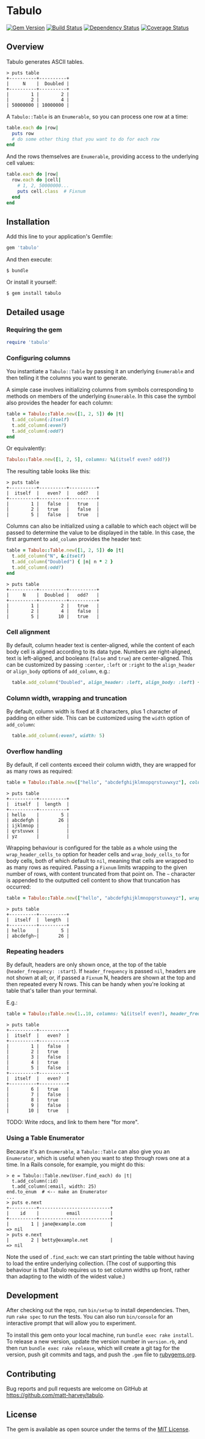 # Tabulo

[![Gem Version][GV img]][Gem Version]
[![Build Status][BS img]][Build Status]
[![Dependency Status][DS img]][Dependency Status]
[![Coverage Status][CS img]][Coverage Status]

## Overview

Tabulo generates ASCII tables.

```
> puts table
+----------+----------+
|     N    |  Doubled |
+----------+----------+
|        1 |        2 |
|        2 |        4 |
| 50000000 | 10000000 |
```

A `Tabulo::Table` is an `Enumerable`, so you can process one row at a time:

```ruby
table.each do |row|
  puts row
  # do some other thing that you want to do for each row
end
```

And the rows themselves are `Enumerable`, providing access to the underlying cell values:

```ruby
table.each do |row|
  row.each do |cell|
    # 1, 2, 50000000...
    puts cell.class  # Fixnum
  end
end
```

## Installation

Add this line to your application's Gemfile:

```ruby
gem 'tabulo'
```

And then execute:

    $ bundle

Or install it yourself:

    $ gem install tabulo

## Detailed usage

### Requiring the gem

```ruby
require 'tabulo'
```

### Configuring columns

You instantiate a `Tabulo::Table` by passing it an underlying `Enumerable` and then telling it
the columns you want to generate.

A simple case involves initializing columns from symbols corresponding to methods on members of the
underlying `Enumerable`. In this case the symbol also provides the header for each column:

```ruby
table = Tabulo::Table.new([1, 2, 5]) do |t|
  t.add_column(:itself)
  t.add_column(:even?)
  t.add_column(:odd?)
end
```

Or equivalently:

```ruby
Tabulo::Table.new([1, 2, 5], columns: %i(itself even? odd?))
```

The resulting table looks like this:

```
> puts table
+----------+----------+----------+
|  itself  |   even?  |   odd?   |
+----------+----------+----------+
|        1 |   false  |   true   |
|        2 |   true   |   false  |
|        5 |   false  |   true   |
```

Columns can also be initialized using a callable to which each object will be passed to determine
the value to be displayed in the table. In this case, the first argument to `add_column` provides
the header text:

```ruby
table = Tabulo::Table.new([1, 2, 5]) do |t|
  t.add_column("N", &:itself)
  t.add_column("Doubled") { |n| n * 2 }
  t.add_column(:odd?)
end
```

```
> puts table
+----------+----------+----------+
|     N    |  Doubled |   odd?   |
+----------+----------+----------+
|        1 |        2 |   true   |
|        2 |        4 |   false  |
|        5 |       10 |   true   |
```

### Cell alignment

By default, column header text is center-aligned, while the content of each body cell is aligned
according to its data type. Numbers are right-aligned, text is left-aligned, and booleans (`false`
and `true`) are center-aligned. This can be customized by passing `:center`, `:left` or `:right` to
the `align_header` or `align_body` options of `add_column`, e.g.:

```ruby
  table.add_column("Doubled", align_header: :left, align_body: :left) { |n| n * 2 }
```

### Column width, wrapping and truncation

By default, column width is fixed at 8 characters, plus 1 character of padding on either side.
This can be customized using the `width` option of `add_column`:

```ruby
  table.add_column(:even?, width: 5)
```

### Overflow handling

By default, if cell contents exceed their column width, they are wrapped for as many rows as
required:

```ruby
table = Tabulo::Table.new(["hello", "abcdefghijklmnopqrstuvwxyz"], columns: %i(itself length))
```

```
> puts table
+----------+----------+
|  itself  |  length  |
+----------+----------+
| hello    |        5 |
| abcdefgh |       26 |
| ijklmnop |          |
| qrstuvwx |          |
| yz       |          |
```

Wrapping behaviour is configured for the table as a whole using the `wrap_header_cells_to` option
for header cells and `wrap_body_cells_to` for body cells, both of which default to `nil`, meaning
that cells are wrapped to as many rows as required. Passing a `Fixnum` limits wrapping to the given
number of rows, with content truncated from that point on. The `~` character is appended to the
outputted cell content to show that truncation has occurred:

```ruby
table = Tabulo::Table.new(["hello", "abcdefghijklmnopqrstuvwxyz"], wrap_body_cells_to: 1, columns: %i(itself length))
```

```
> puts table
+----------+----------+
|  itself  |  length  |
+----------+----------+
| hello    |        5 |
| abcdefgh~|       26 |
```

### Repeating headers

By default, headers are only shown once, at the top of the table (`header_frequency: :start`). If
`header_frequency` is passed `nil`, headers are not shown at all; or, if passed a `Fixnum` N,
headers are shown at the top and then repeated every N rows. This can be handy when you're looking
at table that's taller than your terminal.

E.g.:

```ruby
table = Tabulo::Table.new(1..10, columns: %i(itself even?), header_frequency: 5)
```

```
> puts table
+----------+----------+
|  itself  |   even?  |
+----------+----------+
|        1 |   false  |
|        2 |   true   |
|        3 |   false  |
|        4 |   true   |
|        5 |   false  |
+----------+----------+
|  itself  |   even?  |
+----------+----------+
|        6 |   true   |
|        7 |   false  |
|        8 |   true   |
|        9 |   false  |
|       10 |   true   |
```

TODO: Write rdocs, and link to them here "for more".

### Using a Table Enumerator

Because it's an `Enumerable`, a `Tabulo::Table` can also give you an `Enumerator`,
which is useful when you want to step through rows one at a time. In a Rails console,
for example, you might do this:

```
> e = Tabulo::Table.new(User.find_each) do |t|
  t.add_column(:id)
  t.add_column(:email, width: 25)
end.to_enum  # <-- make an Enumerator
...
> puts e.next
+----------+--------------------------+
|    id    |          email           |
+----------+--------------------------+
|        1 | jane@example.com         |
=> nil
> puts e.next
|        2 | betty@example.net        |
=> nil
```

Note the used of `.find_each`: we can start printing the table without having to load the entire
underlying collection. (The cost of supporting this behaviour is that Tabulo requires us to set
column widths up front, rather than adapting to the width of the widest value.)

## Development

After checking out the repo, run `bin/setup` to install dependencies. Then, run `rake spec` to run
the tests. You can also run `bin/console` for an interactive prompt that will allow you to
experiment.

To install this gem onto your local machine, run `bundle exec rake install`. To release a new
version, update the version number in `version.rb`, and then run `bundle exec rake release`, which
will create a git tag for the version, push git commits and tags, and push the `.gem` file to
[rubygems.org](https://rubygems.org).

## Contributing

Bug reports and pull requests are welcome on GitHub at https://github.com/matt-harvey/tabulo.

## License

The gem is available as open source under the terms of the [MIT
License](http://opensource.org/licenses/MIT).

[Gem Version]: https://rubygems.org/gems/tabulo
[Build Status]: https://travis-ci.org/matt-harvey/tabulo
[Dependency Status]: https://gemnasium.com/matt-harvey/tabulo
[Coverage Status]: https://coveralls.io/r/matt-harvey/tabulo

[GV img]: https://img.shields.io/gem/v/tabulo.svg
[BS img]: https://img.shields.io/travis/matt-harvey/tabulo.svg
[DS img]: https://img.shields.io/gemnasium/matt-harvey/tabulo.svg
[CS img]: https://img.shields.io/coveralls/matt-harvey/tabulo.svg
